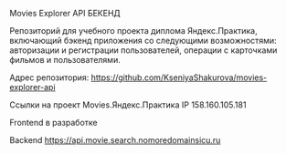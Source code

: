 Movies Explorer API БЕКЕНД

Репозиторий для учебного проекта диплома Яндекс.Практика, включающий бэкенд приложения со следующими возможностями: авторизации и регистрации пользователей, операции с карточками фильмов и пользователями.



Адрес репозитория: https://github.com/KseniyaShakurova/movies-explorer-api

Ссылки на проект Movies.Яндекс.Практика
IP 158.160.105.181

Frontend в разработке

Backend https://api.movie.search.nomoredomainsicu.ru
